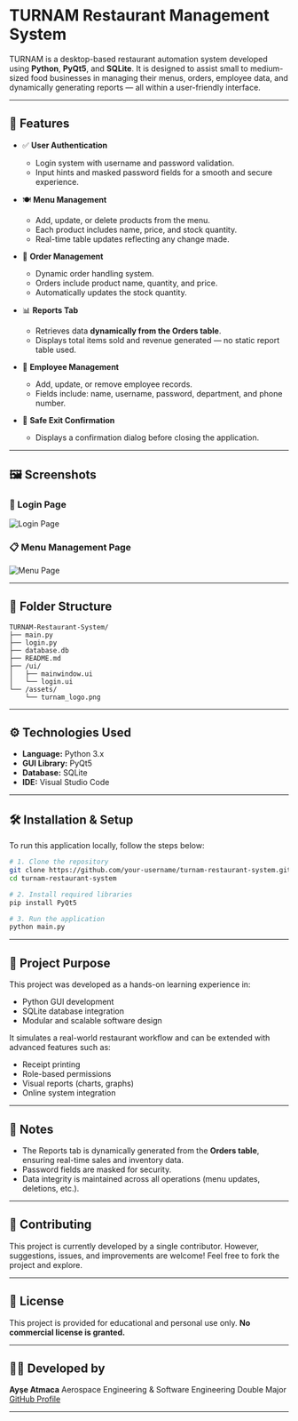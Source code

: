 # TURNAM Restaurant Management System

TURNAM is a desktop-based restaurant automation system developed using **Python**, **PyQt5**, and **SQLite**. It is designed to assist small to medium-sized food businesses in managing their menus, orders, employee data, and dynamically generating reports — all within a user-friendly interface.

---

## 🔑 Features

* ✅ **User Authentication**

  * Login system with username and password validation.
  * Input hints and masked password fields for a smooth and secure experience.

* 🍽️ **Menu Management**

  * Add, update, or delete products from the menu.
  * Each product includes name, price, and stock quantity.
  * Real-time table updates reflecting any change made.

* 🧾 **Order Management**

  * Dynamic order handling system.
  * Orders include product name, quantity, and price.
  * Automatically updates the stock quantity.

* 📊 **Reports Tab**

  * Retrieves data **dynamically from the Orders table**.
  * Displays total items sold and revenue generated — no static report table used.

* 👤 **Employee Management**

  * Add, update, or remove employee records.
  * Fields include: name, username, password, department, and phone number.

* 🚪 **Safe Exit Confirmation**

  * Displays a confirmation dialog before closing the application.

---

## 🖼️ Screenshots

### 🔐 Login Page

![Login Page]([./1d186411-0d36-4e56-81e9-b26b1f8a3a96.png](https://github.com/ayseatmaca/restoran-otomasyonu/blob/main/Yemek/images/Ekran%20g%C3%B6r%C3%BCnt%C3%BCs%C3%BC%202025-05-26%20005605.png))

### 📋 Menu Management Page

![Menu Page](./0ffc8c0a-c5db-49f4-b3ef-95e30d6a4010.png)

---

## 📁 Folder Structure

```
TURNAM-Restaurant-System/
├── main.py
├── login.py
├── database.db
├── README.md
├── /ui/
│   ├── mainwindow.ui
│   └── login.ui
└── /assets/
    └── turnam_logo.png
```

---

## ⚙️ Technologies Used

* **Language:** Python 3.x
* **GUI Library:** PyQt5
* **Database:** SQLite
* **IDE:** Visual Studio Code

---

## 🛠️ Installation & Setup

To run this application locally, follow the steps below:

```bash
# 1. Clone the repository
git clone https://github.com/your-username/turnam-restaurant-system.git
cd turnam-restaurant-system

# 2. Install required libraries
pip install PyQt5

# 3. Run the application
python main.py
```

---

## 🧠 Project Purpose

This project was developed as a hands-on learning experience in:

* Python GUI development
* SQLite database integration
* Modular and scalable software design

It simulates a real-world restaurant workflow and can be extended with advanced features such as:

* Receipt printing
* Role-based permissions
* Visual reports (charts, graphs)
* Online system integration

---

## 📌 Notes

* The Reports tab is dynamically generated from the **Orders table**, ensuring real-time sales and inventory data.
* Password fields are masked for security.
* Data integrity is maintained across all operations (menu updates, deletions, etc.).

---

## 🤝 Contributing

This project is currently developed by a single contributor. However, suggestions, issues, and improvements are welcome! Feel free to fork the project and explore.

---

## 📄 License

This project is provided for educational and personal use only. **No commercial license is granted.**

---

## 🙋‍♀️ Developed by

**Ayşe Atmaca**
Aerospace Engineering & Software Engineering Double Major
[GitHub Profile](https://github.com/ayseatmaca)

---
